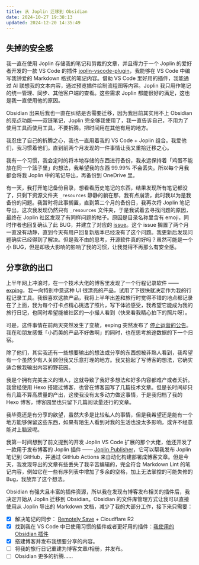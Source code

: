```yaml
---
title: 从 Joplin 迁移到 Obsidian
date: 2024-10-27 19:38:13
updated: 2024-12-20 14:35:49
---
```


## 失掉的安全感

我一直在使用 Joplin 存储我的笔记和剪裁的文章，并且得力于一个 Joplin 的爱好者开发的一款 VS Code 的插件 [joplin-vscode-plugin](https://marketplace.visualstudio.com/items?itemName=rxliuli.joplin-vscode-plugin)，我能够在 VS Code 中编写我钟爱的 Markdown 格式的笔记内容。借助 VS Code 里好用的插件，我能通过 AI 联想我的文本内容，通过预览插件绘制流程图等内容。Joplin 我只用作笔记的统一管理、同步、其他客户端的查看。这些需求 Joplin 都能很好的满足，这也是我一直使用他的原因。

Obsidian 出来后我也一直在纠结是否需要迁移，因为我目前其实用不上 Obsidian 的亮点功能——双链笔记，Joplin 完全够我使用了，我一直告诉自己，不用为了使用工具而使用工具，不要折腾。把时间用在其他有用的地方。

我忍住了自己的折腾之心，我也一直用着我的 VS Code + Joplin 组合。我爱他们，我习惯着他们。直到前两个月发现的一件事情让我又重拾迁移之心。

我有一个习惯，我会定时的将本地存储的东西进行备份，我永远保持着「鸡蛋不能放在同一个篮子里」的想法，我希望我的东西 99.99% 不会丢失。所以每个月我都会将我 Joplin 中的笔记导出，再备份到 OneDrive 里。

有一天，我打开笔记备份目录，想看看历史笔记的东西，结果发现所有笔记都没了，只剩下资源文件夹 `_resources` 静静的躺在那，我有点崩溃，此时我以为是我备份的问题。我暂时将此事搁置，直到第二个月的备份日，我再次将 Joplin 笔记导出，这次我发现仍然只有 `_resources` 文件夹，于是我试着去寻找问题的原因，最终在 Joplin 社区发现了有同样问题的帖子。原因是目录名称里含有 emoji，同时作者也回复确认了此 BUG，并建立了对应的 [issue](https://github.com/laurent22/joplin/issues/11110)。这个 issue 搁置了两个月一直没有动静，直到今天有用户回复新版本已经没有了这个问题。我更新后发现问题确实已经得到了解决。但是我不由的思考，开源软件真的好吗？虽然可能是一个小 BUG，但是却极大影响的影响了我的习惯，让我觉得不再那么有安全感。

## 分享欲的出口

上半年网上冲浪时，在一个技术大佬的博客里发现了一个行程记录软件 —— [exping](https://exping.world/)，我一向特别中意这种 UI 很漂亮的产品，试用了下很快就决定作为我的行程记录工具。我很喜欢这款产品，我将上半年出差和旅行时觉得不错的地点都记录在了上面，我为每个打卡点精心挑选了照片，写下体验感受，我希望它能成为我的旅行日记，也同时希望能被社区的一小撮人看到（快来看我精心拍下的照片呀）。

可是，这件事情在前两天突然发生了变故，exping 突然发布了 [停止运营的公告](https://exping.world/zh/goodbye)。我在和朋友感慨「小而美的产品不好做啊」的同时，也在思考旅途数据的下一个归宿。

除了他们，其实我还有一些想要输出的想法或分享的东西想被非熟人看到，我希望有一个虽然少有人关顾但我又乐意打理的地方。我又拾起了写博客的想法，它确实适合做我输出内容的野花园。

我是个拥有完美主义的懒人，这就导致了我好多想法和好多内容都难产或者夭折。我曾经使用 Hexo 搭建过博客，也曾在博客园写了几篇技术文章。但是长时间却只有几篇不算高质量的产出，这使我没有太多动力做这事情，于是我归档了我的 Hexo 博客，博客园里也只留下几篇阅读量还行的文章。

我毕竟还是有分享的欲望，虽然大多是比较私人的事情，但是我希望还是能有一个地方能够保留这些东西，如果有陌生人看到对我的生活也没太多影响，或许不经意能对上脑波呢。

我第一时间想到了前文提到的开发 Joplin VS Code 扩展的那个大佬，他还开发了一款用于发布博客的 Joplin 插件 —— [Joplin Publisher](https://joplin-utils.rxliuli.com/zh-CN/joplin-publisher/)，它可以帮我发布 Joplin 笔记到 GitHub，并通过 GitHub Actions 来自动化构建部署成博客文章。但是今天，我发现导出的文章有些丢失了我辛苦编辑的，完全符合 Markdown Lint 的笔记内容，例如它在一些有序列表中增加了多余的空格，加上无法掌控的可能失修的 Bug，我放弃了这个想法。

Obsidian 有强大且丰富的插件资源，所以我在发现有博客发布相关的插件后，我决定开始从 Joplin 迁移到 Obsidian。Obsidian 的文件库管理方式让我可以直接使用从 Joplin 导出的 Markdown 文档，减少了我的大部分工作，接下来只需要：

- [x] 解决笔记的同步： [Remotely Save](https://github.com/remotely-save/remotely-save) + Cloudflare R2
- [x] 找到我在 VS Code 中已使用习惯的插件或者更好用的插件：[我使用的 Obsidian 插件](./%E6%88%91%E4%BD%BF%E7%94%A8%E7%9A%84%2520Obsidian%2520%E6%8F%92%E4%BB%B6.md#)
- [x] 搭建博客并发布我想要分享的内容。
- [ ] 将我的旅行日记重建为博客文章/相册，并发布。
- [ ] Obsidian 更多的折腾……

